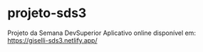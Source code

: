 # projeto-sds3
Projeto da Semana DevSuperior
Aplicativo online disponível em: <https://giselli-sds3.netlify.app/>
